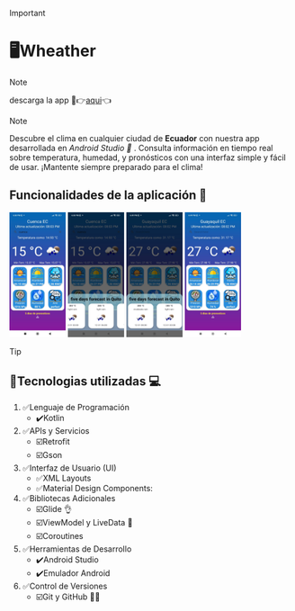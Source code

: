>[!IMPORTANT]
><h1>🖥️Wheather</h1>

>[!NOTE]
> <p>descarga la app 📱👉<a href="img/wheatherApp-debug.apk">aqui</a>👈</p>



>[!NOTE]   
> <p>Descubre el clima en cualquier ciudad de <b>Ecuador</b>  con nuestra app desarrollada en <i>Android Studio 📱</i> . Consulta información en tiempo real sobre temperatura, humedad, y pronósticos con una interfaz simple y fácil de usar. ¡Mantente siempre preparado para el clima!</p>

<h2>Funcionalidades de la aplicación 📁</h2>
<p>
    <img src="https://github.com/Arichikibaby/ExamenApp-Clima/blob/master/img/img_4.jpeg?raw=true" width="100" alt="">
    <img src="https://github.com/Arichikibaby/ExamenApp-Clima/blob/master/img/img_1.jpeg?raw=true" alt="" width="100">
    <img src="https://github.com/Arichikibaby/ExamenApp-Clima/blob/master/img/img_3.jpeg?raw=true" alt="" width="100">
    <img src="https://github.com/Arichikibaby/ExamenApp-Clima/blob/master/img/img_2.jpeg?raw=true" alt="" width="100">
    
    
</p>

>[!TIP]
><h2> 📱Tecnologias utilizadas 💻 </h2>

<ol>
        <li>✅Lenguaje de Programación
            <ul>
                <li>✔️Kotlin</li>
            </ul>
        </li>
        <li>✅APIs y Servicios
            <ul>
                <li>☑️Retrofit</li>
                <li>☑️Gson</li>
            </ul>
        </li>
        <li>✅Interfaz de Usuario (UI)
            <ul>
                <li>✅XML Layouts</li>
                <li>✅Material Design Components:</li>
            </ul>
        </li>
        <li>✅Bibliotecas Adicionales
            <ul>
                <li>☑️Glide 👌</li>
                <li>☑️ViewModel y LiveData 📁</li>
                <li>☑️Coroutines</li>
            </ul>
        </li>
        <li>✅Herramientas de Desarrollo
            <ul>
                <li>✔️Android Studio</li>
                <li>✔️Emulador Android</li>
            </ul>
        </li>
        <li>✅Control de Versiones
            <ul>
                <li>☑️Git y GitHub 🧑‍🏫</li>
            </ul>
        </li>
    </ol>

    

